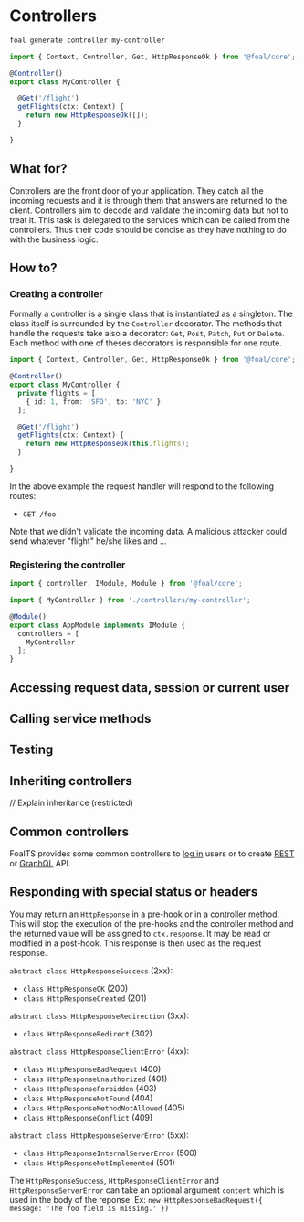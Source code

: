 # Controllers

```sh
foal generate controller my-controller
```

```typescript
import { Context, Controller, Get, HttpResponseOk } from '@foal/core';

@Controller()
export class MyController {

  @Get('/flight')
  getFlights(ctx: Context) {
    return new HttpResponseOk([]);
  }

}
```

## What for?

Controllers are the front door of your application. They catch all the incoming requests and it is through them that answers are returned to the client. Controllers aim to decode and validate the incoming data but not to treat it. This task is delegated to the services which can be called from the controllers. Thus their code should be concise as they have nothing to do with the business logic.

## How to?

### Creating a controller

Formally a controller is a single class that is instantiated as a singleton. The class itself is surrounded by the `Controller` decorator. The methods that handle the requests take also a decorator: `Get`, `Post`, `Patch`, `Put` or `Delete`. Each method with one of theses decorators is responsible for one route.

```typescript
import { Context, Controller, Get, HttpResponseOk } from '@foal/core';

@Controller()
export class MyController {
  private flights = [
    { id: 1, from: 'SFO', to: 'NYC' }
  ];

  @Get('/flight')
  getFlights(ctx: Context) {
    return new HttpResponseOk(this.flights);
  }

}
```

In the above example the request handler will respond to the following routes:
- `GET /foo`

Note that we didn't validate the incoming data. A malicious attacker could send whatever "flight" he/she likes and ...

### Registering the controller

```typescript
import { controller, IModule, Module } from '@foal/core';

import { MyController } from './controllers/my-controller';

@Module()
export class AppModule implements IModule {
  controllers = [
    MyController
  ];
}
```

## Accessing request data, session or current user

## Calling service methods

## Testing

## Inheriting controllers

// Explain inheritance (restricted)

## Common controllers

FoalTS provides some common controllers to [log in](../security/authentication.md) users or to create [REST](../cookbook/rest-api.md) or [GraphQL](../cookbook/graphql.md) API.

## Responding with special status or headers

You may return an `HttpResponse` in a pre-hook or in a controller method. This will stop the execution of the pre-hooks and the controller method and the returned value will be assigned to `ctx.response`. It may be read or modified in a post-hook. This response is then used as the request response.

`abstract class HttpResponseSuccess` (2xx):
- `class HttpResponseOK` (200)
- `class HttpResponseCreated` (201)

`abstract class HttpResponseRedirection` (3xx):
- `class HttpResponseRedirect` (302)

`abstract class HttpResponseClientError` (4xx):
- `class HttpResponseBadRequest` (400)
- `class HttpResponseUnauthorized` (401)
- `class HttpResponseForbidden` (403)
- `class HttpResponseNotFound` (404)
- `class HttpResponseMethodNotAllowed` (405)
- `class HttpResponseConflict` (409)

`abstract class HttpResponseServerError` (5xx):
- `class HttpResponseInternalServerError` (500)
- `class HttpResponseNotImplemented` (501)

The `HttpResponseSuccess`, `HttpResponseClientError` and `HttpResponseServerError` can take an optional argument `content` which is used in the body of the reponse. Ex: `new HttpResponseBadRequest({ message: 'The foo field is missing.' })`

